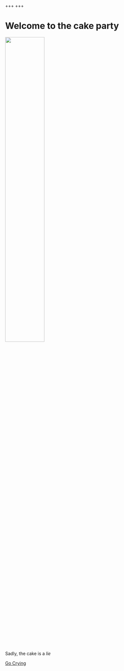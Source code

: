 +++
+++

# Welcome to the cake party

<img class="transparent no-hover" style="width:50%" src="https://i1.theportalwiki.net/img/0/0a/Portal_Cake.png"/>

Sadly, the cake is a _lie_

<a class="inline-button" href="demo">Go Crying</a>
